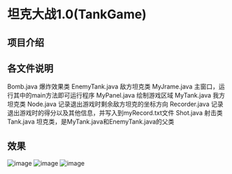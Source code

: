 # 坦克大战1.0(TankGame)

## 项目介绍

## 各文件说明
Bomb.java   爆炸效果类
EnemyTank.java   敌方坦克类
MyJrame.java   主窗口，运行其中的main方法即可运行程序
MyPanel.java   绘制游戏区域
MyTank.java   我方坦克类
Node.java   记录退出游戏时剩余敌方坦克的坐标方向
Recorder.java   记录退出游戏时的得分以及其他信息，并写入到myRecord.txt文件
Shot.java   射击类
Tank.java   坦克类，是MyTank.java和EnemyTank.java的父类

## 效果
![image](https://github.com/wangchen0925/TankGame/assets/124268522/35d36e81-ae2c-4148-bf90-dfed8869a7a8)
![image](https://github.com/wangchen0925/TankGame/assets/124268522/bb7ef26e-67d5-42cd-aec8-c31b7cacb113)
![image](https://github.com/wangchen0925/TankGame/assets/124268522/b1e693d3-d13c-4674-b591-3f8d9c9c8bdc)
